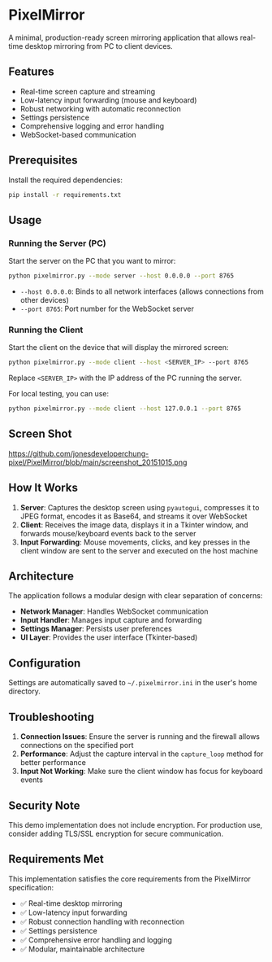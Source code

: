 # PixelMirror

A minimal, production-ready screen mirroring application that allows real-time desktop mirroring from PC to client devices.

## Features

- Real-time screen capture and streaming
- Low-latency input forwarding (mouse and keyboard)
- Robust networking with automatic reconnection
- Settings persistence
- Comprehensive logging and error handling
- WebSocket-based communication

## Prerequisites

Install the required dependencies:

```bash
pip install -r requirements.txt
```

## Usage

### Running the Server (PC)

Start the server on the PC that you want to mirror:

```bash
python pixelmirror.py --mode server --host 0.0.0.0 --port 8765
```

- `--host 0.0.0.0`: Binds to all network interfaces (allows connections from other devices)
- `--port 8765`: Port number for the WebSocket server

### Running the Client

Start the client on the device that will display the mirrored screen:

```bash
python pixelmirror.py --mode client --host <SERVER_IP> --port 8765
```

Replace `<SERVER_IP>` with the IP address of the PC running the server.

For local testing, you can use:

```bash
python pixelmirror.py --mode client --host 127.0.0.1 --port 8765
```

## Screen Shot
<img>https://github.com/jonesdeveloperchung-pixel/PixelMirror/blob/main/screenshot_20151015.png</img>

## How It Works

1. **Server**: Captures the desktop screen using `pyautogui`, compresses it to JPEG format, encodes it as Base64, and streams it over WebSocket
2. **Client**: Receives the image data, displays it in a Tkinter window, and forwards mouse/keyboard events back to the server
3. **Input Forwarding**: Mouse movements, clicks, and key presses in the client window are sent to the server and executed on the host machine

## Architecture

The application follows a modular design with clear separation of concerns:

- **Network Manager**: Handles WebSocket communication
- **Input Handler**: Manages input capture and forwarding
- **Settings Manager**: Persists user preferences
- **UI Layer**: Provides the user interface (Tkinter-based)

## Configuration

Settings are automatically saved to `~/.pixelmirror.ini` in the user's home directory.

## Troubleshooting

1. **Connection Issues**: Ensure the server is running and the firewall allows connections on the specified port
2. **Performance**: Adjust the capture interval in the `capture_loop` method for better performance
3. **Input Not Working**: Make sure the client window has focus for keyboard events

## Security Note

This demo implementation does not include encryption. For production use, consider adding TLS/SSL encryption for secure communication.

## Requirements Met

This implementation satisfies the core requirements from the PixelMirror specification:

- ✅ Real-time desktop mirroring
- ✅ Low-latency input forwarding
- ✅ Robust connection handling with reconnection
- ✅ Settings persistence
- ✅ Comprehensive error handling and logging
- ✅ Modular, maintainable architecture
